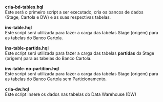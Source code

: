 <b>cria-bd-tables.hql</b><br>
Este será o primeiro script a ser executado, cria os bancos de dados (Stage, Cartola e DW) e as suas respectivas tabelas. <br>
<br>
<b>ins-table.hql</b> <br>
Este script será utilizada para fazer a carga das tabelas Stage (origem) para as tabelas do Banco Cartola. <br>
<br>
<b>ins-table-partida.hql</b><br>
Este script será utilizada para fazer a carga das tabelas <b>partidas</b> da Stage (origem) para as tabelas do Banco Cartola. <br>
<br>
<b>ins-table-no-partition.hql</b><br>
Este script será utilizada para fazer a carga das tabelas Stage (origem) para as tabelas do Banco Cartola sem Particionamento. <br>
<br>
<b>cria-dw.hql</b><br>
Este script insere os dados nas tabelas do Data Warehouse (DW) <br>
